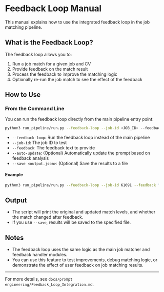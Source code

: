 # Feedback Loop Manual

This manual explains how to use the integrated feedback loop in the job matching pipeline.

## What is the Feedback Loop?
The feedback loop allows you to:
1. Run a job match for a given job and CV
2. Provide feedback on the match result
3. Process the feedback to improve the matching logic
4. Optionally re-run the job match to see the effect of the feedback

## How to Use

### From the Command Line
You can run the feedback loop directly from the main pipeline entry point:

```bash
python3 run_pipeline/run.py --feedback-loop --job-id <JOB_ID> --feedback "<Your feedback here>" [--auto-update] [--save <output.json>]
```

- `--feedback-loop`: Run the feedback loop instead of the main pipeline
- `--job-id`: The job ID to test
- `--feedback`: The feedback text to provide
- `--auto-update`: (Optional) Automatically update the prompt based on feedback analysis
- `--save <output.json>`: (Optional) Save the results to a file

#### Example
```bash
python3 run_pipeline/run.py --feedback-loop --job-id 61691 --feedback "The match level should be Good instead of Moderate because the CV shows experience in all required domain-specific areas" --auto-update --save feedback_loop_result.json
```

## Output
- The script will print the original and updated match levels, and whether the match changed after feedback.
- If you use `--save`, results will be saved to the specified file.

## Notes
- The feedback loop uses the same logic as the main job matcher and feedback handler modules.
- You can use this feature to test improvements, debug matching logic, or demonstrate the effect of user feedback on job matching results.

---

For more details, see `docs/prompt engineering/Feedback_Loop_Integration.md`.
